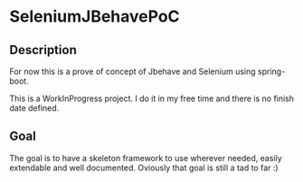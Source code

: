 # SeleniumJBehavePoC #

## Description ##

For now this is a prove of concept of Jbehave and Selenium using spring-boot.

This is a WorkInProgress project. I do it in my free time and there is no finish date defined.

## Goal ##

The goal is to have a skeleton framework to use wherever needed, easily extendable and well documented. Oviously that goal is still a tad to far :)
